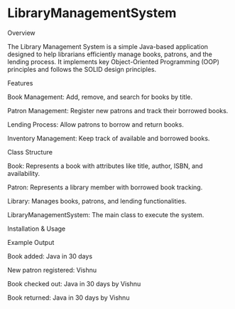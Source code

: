 # LibraryManagementSystem
Overview

The Library Management System is a simple Java-based application designed to help librarians efficiently manage books, patrons, and the lending process. It implements key Object-Oriented Programming (OOP) principles and follows the SOLID design principles.

Features

Book Management: Add, remove, and search for books by title.

Patron Management: Register new patrons and track their borrowed books.

Lending Process: Allow patrons to borrow and return books.

Inventory Management: Keep track of available and borrowed books.


Class Structure

Book: Represents a book with attributes like title, author, ISBN, and availability.

Patron: Represents a library member with borrowed book tracking.

Library: Manages books, patrons, and lending functionalities.

LibraryManagementSystem: The main class to execute the system.

Installation & Usage

Example Output

Book added: Java in 30 days

New patron registered: Vishnu

Book checked out: Java in 30 days by Vishnu

Book returned: Java in 30 days by Vishnu
